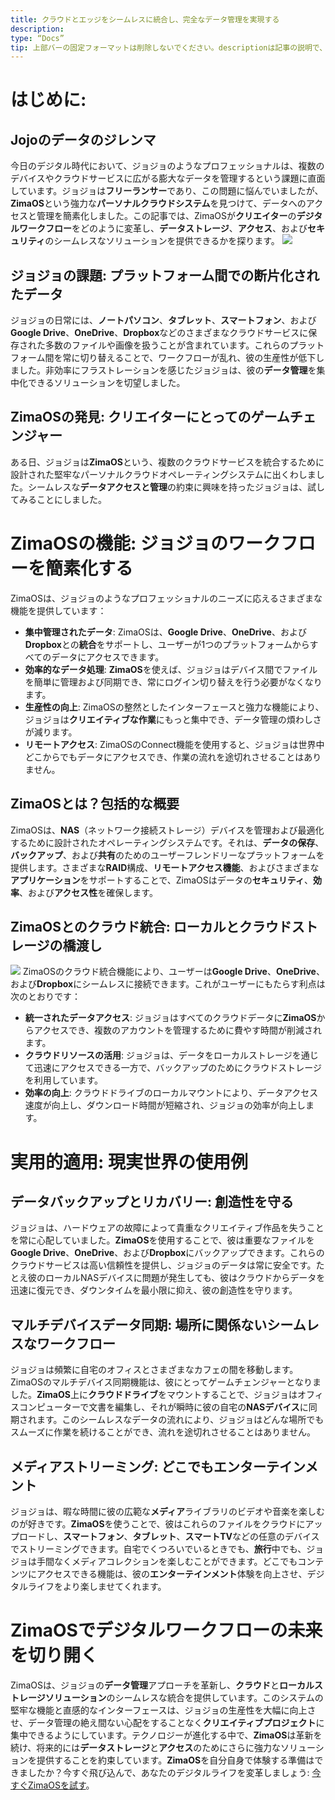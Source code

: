 ```yaml
---
title: クラウドとエッジをシームレスに統合し、完全なデータ管理を実現する
description:
type: “Docs”
tip: 上部バーの固定フォーマットは削除しないでください。descriptionは記事の説明で、未入力の場合は内容の最初の段落を切り取ります。
---
```

# はじめに:
## Jojoのデータのジレンマ
今日のデジタル時代において、ジョジョのようなプロフェッショナルは、複数のデバイスやクラウドサービスに広がる膨大なデータを管理するという課題に直面しています。ジョジョは**フリーランサー**であり、この問題に悩んでいましたが、**ZimaOS**という強力な**パーソナルクラウドシステム**を見つけて、データへのアクセスと管理を簡素化しました。この記事では、ZimaOSが**クリエイター**の**デジタルワークフロー**をどのように変革し、**データストレージ**、**アクセス**、および**セキュリティ**のシームレスなソリューションを提供できるかを探ります。
![](https://manage.icewhale.io/api/static/docs/1727158676809_image.png)
## ジョジョの課題: プラットフォーム間での断片化されたデータ
ジョジョの日常には、**ノートパソコン**、**タブレット**、**スマートフォン**、および**Google Drive**、**OneDrive**、**Dropbox**などのさまざまなクラウドサービスに保存された多数のファイルや画像を扱うことが含まれています。これらのプラットフォーム間を常に切り替えることで、ワークフローが乱れ、彼の生産性が低下しました。非効率にフラストレーションを感じたジョジョは、彼の**データ管理**を集中化できるソリューションを切望しました。
## ZimaOSの発見: クリエイターにとってのゲームチェンジャー
ある日、ジョジョは**ZimaOS**という、複数のクラウドサービスを統合するために設計された堅牢なパーソナルクラウドオペレーティングシステムに出くわしました。シームレスな**データアクセスと管理**の約束に興味を持ったジョジョは、試してみることにしました。
# ZimaOSの機能: ジョジョのワークフローを簡素化する
ZimaOSは、ジョジョのようなプロフェッショナルのニーズに応えるさまざまな機能を提供しています：
- **集中管理されたデータ**: ZimaOSは、**Google Drive**、**OneDrive**、および**Dropbox**との**統合**をサポートし、ユーザーが1つのプラットフォームからすべてのデータにアクセスできます。
- **効率的なデータ処理**: **ZimaOS**を使えば、ジョジョはデバイス間でファイルを簡単に管理および同期でき、常にログイン切り替えを行う必要がなくなります。
- **生産性の向上**: ZimaOSの整然としたインターフェースと強力な機能により、ジョジョは**クリエイティブな作業**にもっと集中でき、データ管理の煩わしさが減ります。
- **リモートアクセス**: ZimaOSのConnect機能を使用すると、ジョジョは世界中どこからでもデータにアクセスでき、作業の流れを途切れさせることはありません。
## ZimaOSとは？包括的な概要
ZimaOSは、**NAS**（ネットワーク接続ストレージ）デバイスを管理および最適化するために設計されたオペレーティングシステムです。それは、**データの保存**、**バックアップ**、および**共有**のためのユーザーフレンドリーなプラットフォームを提供します。さまざまな**RAID**構成、**リモートアクセス機能**、およびさまざまな**アプリケーション**をサポートすることで、ZimaOSはデータの**セキュリティ**、**効率**、および**アクセス性**を確保します。
## ZimaOSとのクラウド統合: ローカルとクラウドストレージの橋渡し
![](https://manage.icewhale.io/api/static/docs/1727159941762_é£ä¹¦20240708-103902-2-1.gif)
ZimaOSのクラウド統合機能により、ユーザーは**Google Drive**、**OneDrive**、および**Dropbox**にシームレスに接続できます。これがユーザーにもたらす利点は次のとおりです：
- **統一されたデータアクセス**: ジョジョはすべてのクラウドデータに**ZimaOS**からアクセスでき、複数のアカウントを管理するために費やす時間が削減されます。
- **クラウドリソースの活用**: ジョジョは、データをローカルストレージを通じて迅速にアクセスできる一方で、バックアップのためにクラウドストレージを利用しています。
- **効率の向上**: クラウドドライブのローカルマウントにより、データアクセス速度が向上し、ダウンロード時間が短縮され、ジョジョの効率が向上します。
# 実用的適用: 現実世界の使用例
## データバックアップとリカバリー: 創造性を守る
ジョジョは、ハードウェアの故障によって貴重なクリエイティブ作品を失うことを常に心配していました。**ZimaOS**を使用することで、彼は重要なファイルを**Google Drive**、**OneDrive**、および**Dropbox**にバックアップできます。これらのクラウドサービスは高い信頼性を提供し、ジョジョのデータは常に安全です。たとえ彼のローカルNASデバイスに問題が発生しても、彼はクラウドからデータを迅速に復元でき、ダウンタイムを最小限に抑え、彼の創造性を守ります。
## マルチデバイスデータ同期: 場所に関係ないシームレスなワークフロー
ジョジョは頻繁に自宅のオフィスとさまざまなカフェの間を移動します。ZimaOSのマルチデバイス同期機能は、彼にとってゲームチェンジャーとなりました。**ZimaOS**上に**クラウドドライブ**をマウントすることで、ジョジョはオフィスコンピューターで文書を編集し、それが瞬時に彼の自宅の**NASデバイス**に同期されます。このシームレスなデータの流れにより、ジョジョはどんな場所でもスムーズに作業を続けることができ、流れを途切れさせることはありません。
## メディアストリーミング: どこでもエンターテインメント
ジョジョは、暇な時間に彼の広範な**メディア**ライブラリのビデオや音楽を楽しむのが好きです。**ZimaOS**を使うことで、彼はこれらのファイルをクラウドにアップロードし、**スマートフォン**、**タブレット**、**スマートTV**などの任意のデバイスでストリーミングできます。自宅でくつろいでいるときでも、**旅行**中でも、ジョジョは手間なくメディアコレクションを楽しむことができます。どこでもコンテンツにアクセスできる機能は、彼の**エンターテインメント**体験を向上させ、デジタルライフをより楽しませてくれます。
# ZimaOSでデジタルワークフローの未来を切り開く
ZimaOSは、ジョジョの**データ管理**アプローチを革新し、**クラウド**と**ローカルストレージソリューション**のシームレスな統合を提供しています。このシステムの堅牢な機能と直感的なインターフェースは、ジョジョの生産性を大幅に向上させ、データ管理の絶え間ない心配をすることなく**クリエイティブプロジェクト**に集中できるようにしています。テクノロジーが進化する中で、**ZimaOS**は革新を続け、将来的には**データストレージ**と**アクセス**のためにさらに強力なソリューションを提供することを約束しています。**ZimaOS**を自分自身で体験する準備はできましたか？今すぐ飛び込んで、あなたのデジタルライフを変革しましょう: [今すぐZimaOSを試す](https://github.com/IceWhaleTech/ZimaOS)。